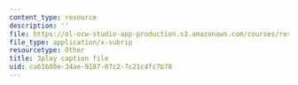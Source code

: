 ```yaml
---
content_type: resource
description: ''
file: https://ol-ocw-studio-app-production.s3.amazonaws.com/courses/res-18-007-calculus-revisited-multivariable-calculus-fall-2011/ca61680e34ae918707c27c21c4fc7b78_0Uz-TR_vZKs.srt
file_type: application/x-subrip
resourcetype: Other
title: 3play caption file
uid: ca61680e-34ae-9187-07c2-7c21c4fc7b78
---
```

